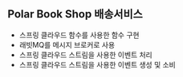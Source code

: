 ## Polar Book Shop 배송서비스
- 스프링 클라우드 함수를 사용한 함수 구현
- 래빗MQ를 메시지 브로커로 사용
- 스프링 클라우드 스트림을 사용한 이벤트 처리
- 스프링 클라우드 스트림을 사용한 이벤트 생성 및 소비